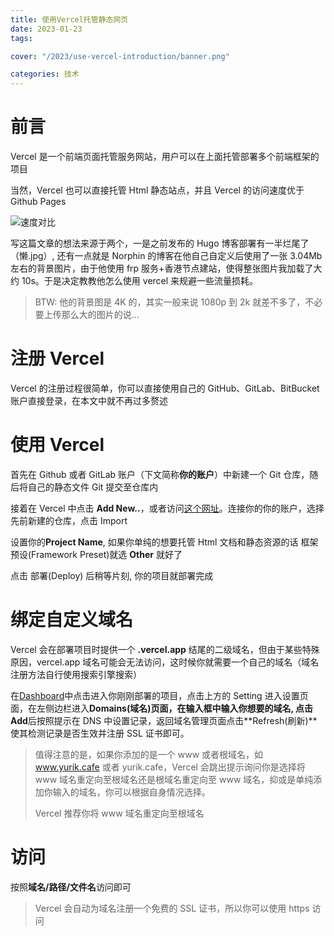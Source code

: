 ```yaml
---
title: 使用Vercel托管静态网页
date: 2023-01-23
tags:

cover: "/2023/use-vercel-introduction/banner.png"

categories: 技术
---
```


# 前言

Vercel 是一个前端页面托管服务网站，用户可以在上面托管部署多个前端框架的项目

当然，Vercel 也可以直接托管 Html 静态站点，并且 Vercel 的访问速度优于 Github Pages

![速度对比](speed-compair.png)

写这篇文章的想法来源于两个，一是之前发布的 Hugo 博客部署有一半烂尾了（懒.jpg）, 还有一点就是 Norphin 的博客在他自己自定义后使用了一张 3.04Mb 左右的背景图片，由于他使用 frp 服务+香港节点建站，使得整张图片我加载了大约 10s。于是决定教教他怎么使用 vercel 来规避一些流量损耗。

> BTW: 他的背景图是 4K 的，其实一般来说 1080p 到 2k 就差不多了，不必要上传那么大的图片的说...

# 注册 Vercel

Vercel 的注册过程很简单，你可以直接使用自己的 GitHub、GitLab、BitBucket 账户直接登录，在本文中就不再过多赘述

# 使用 Vercel

首先在 Github 或者 GitLab 账户（下文简称**你的账户**）中新建一个 Git 仓库，随后将自己的静态文件 Git 提交至仓库内

接着在 Vercel 中点击 **Add New..**，或者访问[这个网址](https://vercel.com/new)。连接你的你的账户，选择先前新建的仓库，点击 Import

设置你的**Project Name**, 如果你单纯的想要托管 Html 文档和静态资源的话 框架预设(Framework Preset)就选 **Other** 就好了

点击 部署(Deploy) 后稍等片刻, 你的项目就部署完成

# 绑定自定义域名

Vercel 会在部署项目时提供一个 **.vercel.app** 结尾的二级域名，但由于某些特殊原因，vercel.app 域名可能会无法访问，这时候你就需要一个自己的域名（域名注册方法自行使用搜索引擎搜索）

在[Dashboard](https://vercel.com/dashboard)中点击进入你刚刚部署的项目，点击上方的 Setting 进入设置页面，在左侧边栏进入**Domains(域名)**页面，在输入框中输入你想要的域名, 点击**Add**后按照提示在 DNS 中设置记录，返回域名管理页面点击**Refresh(刷新)**使其检测记录是否生效并注册 SSL 证书即可。

> 值得注意的是，如果你添加的是一个 www 或者根域名，如 www.yurik.cafe 或者 yurik.cafe，Vercel 会跳出提示询问你是选择将 www 域名重定向至根域名还是根域名重定向至 www 域名，抑或是单纯添加你输入的域名，你可以根据自身情况选择。
>
> Vercel 推荐你将 www 域名重定向至根域名

# 访问

按照**域名/路径/文件名**访问即可

> Vercel 会自动为域名注册一个免费的 SSL 证书，所以你可以使用 https 访问
